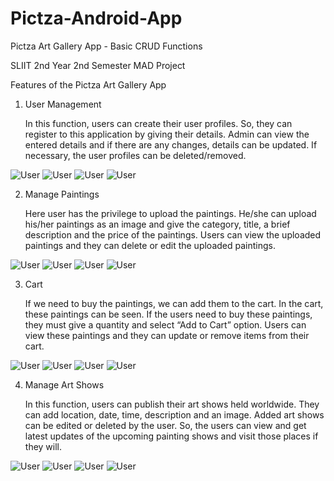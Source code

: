 # Pictza-Android-App
Pictza Art Gallery App - Basic CRUD Functions

SLIIT 2nd Year 2nd Semester MAD Project

Features of the Pictza Art Gallery App

1. User Management
    
    In this function, users can create their user profiles. So, they can register to this application by giving their details. Admin can view the entered details and if there are any changes, details can be updated. If necessary, the user profiles can be deleted/removed.

![User](https://github.com/ulidu/Pictza-Android-App/blob/master/Screenshots/a.png)
![User](https://github.com/ulidu/Pictza-Android-App/blob/master/Screenshots/b.png)
![User](https://github.com/ulidu/Pictza-Android-App/blob/master/Screenshots/c.png)
![User](https://github.com/ulidu/Pictza-Android-App/blob/master/Screenshots/d.png)

2. Manage Paintings
    
    Here user has the privilege to upload the paintings. He/she can upload his/her paintings as an image and give the category, title, a brief description and the price of the paintings. Users can view the uploaded paintings and they can delete or edit the uploaded paintings.
    
![User](https://github.com/ulidu/Pictza-Android-App/blob/master/Screenshots/f.png)
![User](https://github.com/ulidu/Pictza-Android-App/blob/master/Screenshots/g.png)
![User](https://github.com/ulidu/Pictza-Android-App/blob/master/Screenshots/h.png)
![User](https://github.com/ulidu/Pictza-Android-App/blob/master/Screenshots/i.png)

3. Cart
	
    If we need to buy the paintings, we can add them to the cart. In the cart, these paintings can be seen. If the users need to buy these paintings, they must give a quantity and select “Add to Cart” option. Users can view these paintings and they can update or remove items from their cart.
    
![User](https://github.com/ulidu/Pictza-Android-App/blob/master/Screenshots/a1.png)
![User](https://github.com/ulidu/Pictza-Android-App/blob/master/Screenshots/a2.png)
![User](https://github.com/ulidu/Pictza-Android-App/blob/master/Screenshots/a3.png)
![User](https://github.com/ulidu/Pictza-Android-App/blob/master/Screenshots/a4.png)

4. Manage Art Shows 

    In this function, users can publish their art shows held worldwide. They can add location, date, time, description and an image. Added art shows can be edited or deleted by the user. So, the users can view and get latest updates of the upcoming painting shows and visit those places if they will.
    
![User](https://github.com/ulidu/Pictza-Android-App/blob/master/Screenshots/b1.png)
![User](https://github.com/ulidu/Pictza-Android-App/blob/master/Screenshots/b2.png)
![User](https://github.com/ulidu/Pictza-Android-App/blob/master/Screenshots/b3.png)
![User](https://github.com/ulidu/Pictza-Android-App/blob/master/Screenshots/b4.png)

